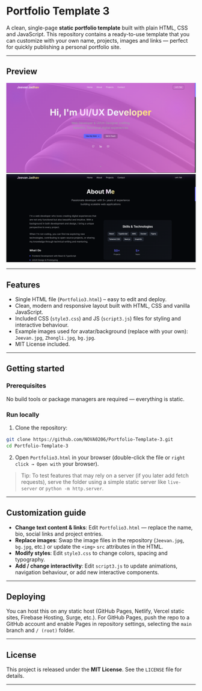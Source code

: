 # Portfolio Template 3

A clean, single-page **static portfolio template** built with plain HTML, CSS and JavaScript. This repository contains a ready-to-use template that you can customize with your own name, projects, images and links — perfect for quickly publishing a personal portfolio site.

---

## Preview

![Portfolio Preview 1](./Portfolio3.1.png)
![Portfolio Preview 2](./Portfolio3.2.png)


---

## Features

* Single HTML file (`Portfolio3.html`) – easy to edit and deploy.
* Clean, modern and responsive layout built with HTML, CSS and vanilla JavaScript.
* Included CSS (`style3.css`) and JS (`script3.js`) files for styling and interactive behaviour.
* Example images used for avatar/background (replace with your own): `Jeevan.jpg`, `Zhongli.jpg`, `bg.jpg`.
* MIT License included.

---

## Getting started

### Prerequisites

No build tools or package managers are required — everything is static.

### Run locally

1. Clone the repository:

```bash
git clone https://github.com/NOVA0206/Portfolio-Template-3.git
cd Portfolio-Template-3
```

2. Open `Portfolio3.html` in your browser (double-click the file or `right click → Open with` your browser).

> Tip: To test features that may rely on a server (if you later add fetch requests), serve the folder using a simple static server like `live-server` or `python -m http.server`.

---

## Customization guide

* **Change text content & links**: Edit `Portfolio3.html` — replace the name, bio, social links and project entries.
* **Replace images**: Swap the image files in the repository (`Jeevan.jpg`, `bg.jpg`, etc.) or update the `<img>` `src` attributes in the HTML.
* **Modify styles**: Edit `style3.css` to change colors, spacing and typography.
* **Add / change interactivity**: Edit `script3.js` to update animations, navigation behaviour, or add new interactive components.

---

## Deploying

You can host this on any static host (GitHub Pages, Netlify, Vercel static sites, Firebase Hosting, Surge, etc.). For GitHub Pages, push the repo to a GitHub account and enable Pages in repository settings, selecting the `main` branch and `/ (root)` folder.

---

## License

This project is released under the **MIT License**. See the `LICENSE` file for details.

---
